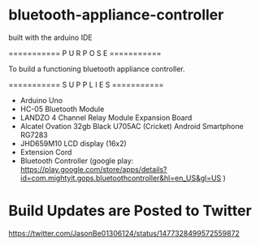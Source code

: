 # bluetooth-appliance-controller
built with the arduino IDE

 =========== P U R P O S E ===========

To build a functioning bluetooth appliance controller.

 =========== S U P P L I E S ===========
 - Arduino Uno
 - HC-05 Bluetooth Module
 - LANDZO 4 Channel Relay Module Expansion Board
 - Alcatel Ovation 32gb Black U705AC (Cricket) Android Smartphone RG7283 
 - JHD659M10 LCD display (16x2)
 - Extension Cord
 - Bluetooth Controller (google play: https://play.google.com/store/apps/details?id=com.mightyit.gops.bluetoothcontroller&hl=en_US&gl=US )
 
 # Build Updates are Posted to Twitter
 https://twitter.com/JasonBe01306124/status/1477328499572559872



